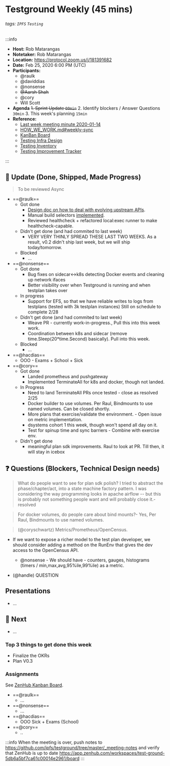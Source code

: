 Testground Weekly (45 mins)
===

###### tags: `IPFS` `Testing`

:::info
- **Host:** Rob Matarangas
- **Notetaker:** Rob Matarangas
- **Location:** https://protocol.zoom.us/j/181391682
- **Date:** Feb 25, 2020 6:00 PM (UTC)
- **Participants:**
    - @raulk
    - @daviddias
    - @nonsense
    - ~~@Aarsh Shah~~
    - @cory
    - Will Scott
- **Agenda**
  ~~1. Sprint Update `00min`~~
  2. Identify blockers / Answer Questions `30min`
  3. This week's planning `15min`
- **Reference:** 
  - [Last week meeting minute 2020-01-14](https://github.com/ipfs/testground/blob/master/_meeting-notes/2020-01-14.md)
  - [HOW_WE_WORK.md#weekly-sync](https://github.com/ipfs/testground/blob/master/docs/HOW_WE_WORK.md#weekly-sync)
  - [KanBan Board](https://app.zenhub.com/workspaces/test-ground-5db6a5bf7ca61c00014e2961/board)
  - [Testing Infra Design](https://github.com/ipfs/testground/blob/master/docs/SPEC.md)
  - [Testing Inventory](https://github.com/ipfs/testground/blob/master/docs/test-inventory.md)
  - [Testing Improvement Tracker](https://docs.google.com/spreadsheets/d/1xyqyGUF-oe3x9ln88YonVeOMWWdknik74lVgL_3dBY8/edit#gid=0)

:::

## :mega: Update (Done, Shipped, Made Progress)
> To be reviewed Async

- ==@raulk==
  - Got done
    - [Design doc on how to deal with evolving upstream APIs](https://github.com/ipfs/testground/blob/master/docs/EVOLVING_APIs.md).
    - Manual build selectors [implemented](https://github.com/ipfs/testground/pull/566).
    - Reviewed healthcheck + refactored local:exec runner to make healthcheck-capable.
  - Didn't get done (and had commited to last week)
    - VERY VERY THINLY SPREAD THESE LAST TWO WEEKS. As a result, v0.2 didn't ship last week, but we will ship today/tomorrow.
  - Blocked
    - ...
- ==@nonsense==
  - Got done
      - Bug fixes on sidecar<->k8s detecting Docker events and cleaning up network ifaces
      - Better visibility over when Testground is running and when testplan takes over
  - In progress
      - Support for EFS, so that we have reliable writes to logs from testplans (tested with 3k testplan instances) Still on schedule to complete 2/28
  - Didn't get done (and had commited to last week)
      - Weave PR - currently work-in-progress., Pull this into this week work.
      - Coordination between k8s and sidecar (remove time.Sleep(20*time.Second) basically). Pull into this week.
  - Blocked
      - ...
- ==@hacdias==
  - OOO - Exams + School + Sick
- ==@cory==
    - Got done
        - Landed prometheus and pushgateway
        - Implemented TerminateAll for k8s and docker, though not landed.
    - In Progress
        - Need to land TerminateAll PRs once tested - close as resolved 2/25
        - Docker builder to use volumes. Per Raul, Bindmounts to use named volumes. Can be closed shortly.
        - More plans that exercise/validate the environment. - Open issue on metric implementation.
        - dsystems cohort 1 this week, though won't spend all day on it. 
        - Test for spinup time and sync barriers - Combine with exercise env.
    - Didn't get done
        - meaningful plan sdk improvements. Raul to look at PR. Till then, it will stay in icebox


## :question: Questions (Blockers, Technical Design needs)

> What do people want to see for plan sdk polish? I tried to abstract the phase/chapter/act, into a state machine factory pattern. I was considering the way programming looks in apache airflow -- but this is probably not something people want and will probably close it.- resolved

> For docker volumes, do people care about bind mounts?- Yes, Per Raul, Bindmounts to use named volumes.

> (@coryschwartz) Metrics/Prometheus/OpenCensus.
 - If we want to expose a richer model to the test plan developer, we should consider adding a method on the RunEnv that gives the dev access to the OpenCensus API.
     - @nonsense - We should have - counters, gauges, histograms (timers / min,max,avg,95%ile,99%ile) as a metric.


- (@handle) QUESTION
    
## Presentations
- ...

## :dart: Next

- ...

### Top 3 things to get done this week

- Finalize the OKRs
- Plan V0.3

### Assignments

See [ZenHub Kanban Board](https://app.zenhub.com/workspaces/testground-5db6a5bf7ca61c00014e2961/board?milestones=Testground%20v0.2%232020-02-14&repos=197244214).

- ==@raulk==
  - ...
- ==@nonsense==
  - ...
- ==@hacdias==
  - OOO Sick + Exams (School)
- ==@cory==
  - ..

:::info
When the meeting is over, push notes to https://github.com/ipfs/testground/tree/master/_meeting-notes and verify that ZenHub is up to date https://app.zenhub.com/workspaces/test-ground-5db6a5bf7ca61c00014e2961/board
:::

